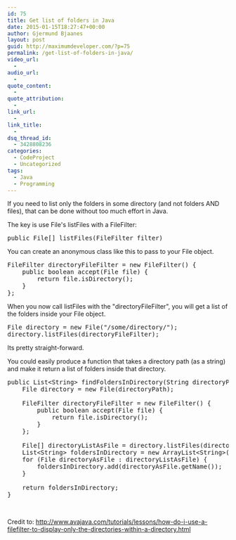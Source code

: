 ```yaml
---
id: 75
title: Get list of folders in Java
date: 2015-01-15T18:27:47+00:00
author: Gjermund Bjaanes
layout: post
guid: http://maximumdeveloper.com/?p=75
permalink: /get-list-of-folders-in-java/
video_url:
  - 
audio_url:
  - 
quote_content:
  - 
quote_attribution:
  - 
link_url:
  - 
link_title:
  - 
dsq_thread_id:
  - 3428808236
categories:
  - CodeProject
  - Uncategorized
tags:
  - Java
  - Programming
---
```

If you need to list only the folders in some directory (and not folders AND files), that can be done without too much effort in Java.

<!--more-->
The key is use File's listFiles with a FileFilter:

<pre class="nums:false lang:default decode:true">public File[] listFiles(FileFilter filter)</pre>

You can create an anonymous class like this to pass to your File object.

<pre class="lang:java decode:true">FileFilter directoryFileFilter = new FileFilter() {
    public boolean accept(File file) {
        return file.isDirectory();
    }
};</pre>

When you now call listFiles with the "directoryFileFilter", you will get a list of the folders inside your File object.

<pre class="lang:java decode:true">File directory = new File("/some/directory/");
directory.listFiles(directoryFileFilter);</pre>

Its pretty straight-forward.

You could easily produce a function that takes a directory path (as a string) and make it return a list of folders inside that directory.

<pre class="lang:java decode:true ">public List&lt;String&gt; findFoldersInDirectory(String directoryPath) {
    File directory = new File(directoryPath);
	
    FileFilter directoryFileFilter = new FileFilter() {
        public boolean accept(File file) {
            return file.isDirectory();
        }
    };
		
    File[] directoryListAsFile = directory.listFiles(directoryFileFilter);
    List&lt;String&gt; foldersInDirectory = new ArrayList&lt;String&gt;(directoryListAsFile.length);
    for (File directoryAsFile : directoryListAsFile) {
        foldersInDirectory.add(directoryAsFile.getName());
    }

    return foldersInDirectory;
}</pre>

&nbsp;

Credit to: <http://www.avajava.com/tutorials/lessons/how-do-i-use-a-filefilter-to-display-only-the-directories-within-a-directory.html>

<div class="addtoany_share_save_container addtoany_content_bottom">
  <div class="a2a_kit a2a_kit_size_32 addtoany_list a2a_target" id="wpa2a_6">
    <a class="a2a_button_facebook" href="http://www.addtoany.com/add_to/facebook?linkurl=http%3A%2F%2Fgjermundbjaanes.com%2Fget-list-of-folders-in-java%2F&linkname=Get%20list%20of%20folders%20in%20Java" title="Facebook" rel="nofollow" target="_blank"></a><a class="a2a_button_twitter" href="http://www.addtoany.com/add_to/twitter?linkurl=http%3A%2F%2Fgjermundbjaanes.com%2Fget-list-of-folders-in-java%2F&linkname=Get%20list%20of%20folders%20in%20Java" title="Twitter" rel="nofollow" target="_blank"></a><a class="a2a_button_google_plus" href="http://www.addtoany.com/add_to/google_plus?linkurl=http%3A%2F%2Fgjermundbjaanes.com%2Fget-list-of-folders-in-java%2F&linkname=Get%20list%20of%20folders%20in%20Java" title="Google+" rel="nofollow" target="_blank"></a><a class="a2a_dd addtoany_share_save" href="https://www.addtoany.com/share"></a>
  </div>
</div>